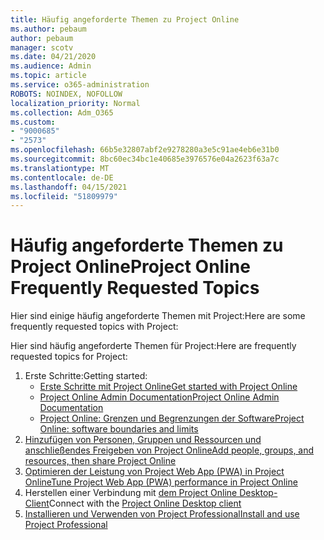 ```yaml
---
title: Häufig angeforderte Themen zu Project Online
ms.author: pebaum
author: pebaum
manager: scotv
ms.date: 04/21/2020
ms.audience: Admin
ms.topic: article
ms.service: o365-administration
ROBOTS: NOINDEX, NOFOLLOW
localization_priority: Normal
ms.collection: Adm_O365
ms.custom:
- "9000685"
- "2573"
ms.openlocfilehash: 66b5e32807abf2e9278280a3e5c91ae4eb6e31b0
ms.sourcegitcommit: 8bc60ec34bc1e40685e3976576e04a2623f63a7c
ms.translationtype: MT
ms.contentlocale: de-DE
ms.lasthandoff: 04/15/2021
ms.locfileid: "51809979"
---
```

# <a name="project-online-frequently-requested-topics"></a><span data-ttu-id="e3703-102">Häufig angeforderte Themen zu Project Online</span><span class="sxs-lookup"><span data-stu-id="e3703-102">Project Online Frequently Requested Topics</span></span>

<span data-ttu-id="e3703-103">Hier sind einige häufig angeforderte Themen mit Project:</span><span class="sxs-lookup"><span data-stu-id="e3703-103">Here are some frequently requested topics with Project:</span></span>

<span data-ttu-id="e3703-104">Hier sind häufig angeforderte Themen für Project:</span><span class="sxs-lookup"><span data-stu-id="e3703-104">Here are frequently requested topics for Project:</span></span>
1.  <span data-ttu-id="e3703-105">Erste Schritte:</span><span class="sxs-lookup"><span data-stu-id="e3703-105">Getting started:</span></span> 
    -   [<span data-ttu-id="e3703-106">Erste Schritte mit Project Online</span><span class="sxs-lookup"><span data-stu-id="e3703-106">Get started with Project Online</span></span>](https://docs.microsoft.com/projectonline/get-started-with-project-online) 
    -   [<span data-ttu-id="e3703-107">Project Online Admin Documentation</span><span class="sxs-lookup"><span data-stu-id="e3703-107">Project Online Admin Documentation</span></span>](https://docs.microsoft.com/projectonline/project-online) 
    -   [<span data-ttu-id="e3703-108">Project Online: Grenzen und Begrenzungen der Software</span><span class="sxs-lookup"><span data-stu-id="e3703-108">Project Online: software boundaries and limits</span></span>](https://docs.microsoft.com/ProjectOnline/project-online-software-boundaries-and-limits) 
2.  [<span data-ttu-id="e3703-109">Hinzufügen von Personen, Gruppen und Ressourcen und anschließendes Freigeben von Project Online</span><span class="sxs-lookup"><span data-stu-id="e3703-109">Add people, groups, and resources, then share Project Online</span></span>](https://docs.microsoft.com/projectonline/step-2-add-people-to-project-online) 
3.  [<span data-ttu-id="e3703-110">Optimieren der Leistung von Project Web App (PWA) in Project Online</span><span class="sxs-lookup"><span data-stu-id="e3703-110">Tune Project Web App (PWA) performance in Project Online</span></span>](https://docs.microsoft.com/projectonline/tune-project-online-performance)
4.  <span data-ttu-id="e3703-111">Herstellen einer Verbindung mit [dem Project Online Desktop-Client](https://docs.microsoft.com/projectonline/connect-to-project-online-with-the-project-online-desktop-client)</span><span class="sxs-lookup"><span data-stu-id="e3703-111">Connect with the [Project Online Desktop client](https://docs.microsoft.com/projectonline/connect-to-project-online-with-the-project-online-desktop-client)</span></span> 
5.  [<span data-ttu-id="e3703-112">Installieren und Verwenden von Project Professional</span><span class="sxs-lookup"><span data-stu-id="e3703-112">Install and use Project Professional</span></span>](https://support.office.com/article/install-project-7059249b-d9fe-4d61-ab96-5c5bf435f281) 
